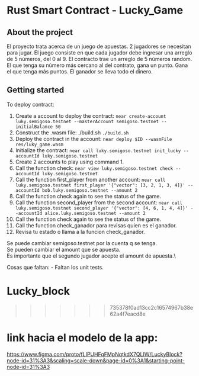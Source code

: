 # Rust Smart Contract - Lucky_Game

## About the project

El proyecto trata acerca de un juego de apuestas. 2 jugadores se necesitan para jugar. 
El juego consiste en que cada jugador debe ingresar una arreglo de 5 números, del 0 al 9. 
El contracto trae un arreglo de 5 números random.
El que tenga su número más cercano al del contrato, gana un punto. Gana el que tenga más puntos.
El ganador se lleva todo el dinero.

## Getting started

To deploy contract:

1. Create a account to deploy the contract: 
    `near create-account luky.semigoso.testnet --masterAccount semigoso.testnet --initialBalance 50`
2. Construct the .wasm file: ./build.sh
    `./build.sh` 
3. Deploy the contract in the account:
    `near deploy $ID --wasmFile res/luky_game.wasm`
4. Initialize the contract:
    `near call luky.semigoso.testnet init_lucky --accountId luky.semigoso.testnet`
5. Create 2 accounts to play using command 1.
6. Call the function check:
    `near view luky.semigoso.testnet check --accountId luky.semigoso.testnet`
7. Call the function first_player from another account:
    `near call luky.semigoso.testnet first_player '{"vector": [3, 2, 1, 3, 4]}' --accountId bob.luky.semigoso.testnet --amount 2`
8. Call the function check again to see the status of the game.
9. Call the function second_player from the second account:
    `near call luky.semigoso.testnet second_player '{"vector": [4, 6, 1, 4, 4]}' --accountId alice.luky.semigoso.testnet --amount 2`
10. Call the function check again to see the status of the game.
11. Call the function check_ganador para revisas quien es el ganador.
12. Revisa tu estado o llama a la funcion check_ganador.

Se puede cambiar semigoso.testnet por la cuenta q se tenga.\
Se pueden cambiar el amount que se apuesta.\
Es importante que el segundo jugador acepte el amount de apuesta.\

Cosas que faltan:
    - Faltan los unit tests.
    
# Lucky_block
>>>>>>> 735378f0ad13cc2c16574967b38e62a4f7eacd8e

# link hacia el modelo de la app:
https://www.figma.com/proto/fLIPUHFqFMpNqtkdX7QLIW/LuckyBlock?node-id=31%3A3&scaling=scale-down&page-id=0%3A1&starting-point-node-id=31%3A3
